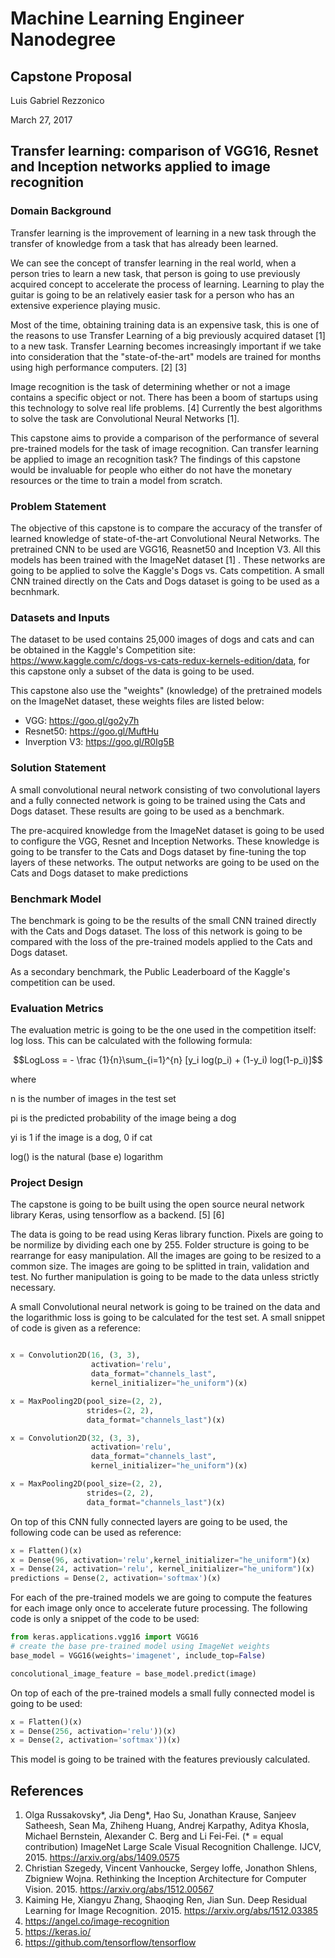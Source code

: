 # Machine Learning Engineer Nanodegree
## Capstone Proposal
Luis Gabriel Rezzonico 

March 27, 2017

## Transfer learning: comparison of VGG16, Resnet and Inception networks applied to image recognition


### Domain Background

Transfer learning is the improvement of learning in a new
task through the transfer of knowledge from a task that has already been learned.

We can see the concept of transfer learning in the real world, when a person tries to learn a new task, that person is going to use previously acquired concept to accelerate the process of learning. Learning to play the guitar is going to be an relatively easier task for a person who has an extensive experience playing music.

Most of the time, obtaining training data is an expensive task, this is one of the reasons to use Transfer Learning of a big previously acquired dataset [1] to a new task. Transfer Learning becomes increasingly important if we take into consideration that the "state-of-the-art" models are trained for months using high performance computers. [2] [3]

Image recognition is the task of determining whether or not a image contains a specific object or not. There has been a boom of startups using this technology to solve real life problems. [4] Currently the best algorithms to solve the task are Convolutional Neural Networks [1]. 

This capstone aims to provide a comparison of the performance of several pre-trained models for the task of image recognition. Can transfer learning be applied to image an recognition task? The findings of this capstone would be invaluable for people who either do not have the monetary resources or the time to train a model from scratch.

### Problem Statement

The objective of this capstone is to compare the accuracy of the transfer of learned knowledge of state-of-the-art Convolutional Neural Networks. The pretrained CNN to be used are VGG16, Reasnet50 and Inception V3. All this models has been trained with the ImageNet dataset [1] . These networks are going to be applied to solve the Kaggle's Dogs vs. Cats competition. A small CNN trained directly on the Cats and Dogs dataset is going to be used as a becnhmark.


### Datasets and Inputs

The dataset to be used contains 25,000 images of dogs and cats and can be obtained in the Kaggle's Competition site: https://www.kaggle.com/c/dogs-vs-cats-redux-kernels-edition/data, for this capstone only a subset of the data is going to be used.

This capstone also use the "weights" (knowledge) of the pretrained models on the ImageNet dataset, these weights files are listed below:

* VGG: https://goo.gl/go2y7h
* Resnet50: https://goo.gl/MuftHu
* Inverption V3: https://goo.gl/R0Ig5B


### Solution Statement

A small convolutional neural network consisting of two convolutional layers and a fully connected network is going to be trained using the Cats and Dogs dataset. These results are going to be used as a benchmark.

The pre-acquired knowledge from the ImageNet dataset is going to be used to configure the VGG, Resnet and Inception Networks. These knowledge is going to be transfer to the Cats and Dogs dataset by fine-tuning the top layers of these networks. The output networks are going to be used on the Cats and Dogs dataset to make predictions


### Benchmark Model

The benchmark is going to be the results of the small CNN trained directly with the Cats and Dogs dataset. The loss of this network is going to be compared with the loss of the pre-trained models applied to the Cats and Dogs dataset.

As a secondary benchmark, the Public Leaderboard of the Kaggle's competition can be used.


### Evaluation Metrics

The evaluation metric is going to be the one used in the competition itself: log loss. This can be calculated with the following formula:


$$LogLoss = - \frac {1}{n}\sum_{i=1}^{n} [y_i log(p_i) + (1-y_i) log(1-p_i)]$$

where

n is the number of images in the test set

pi is the predicted probability of the image being a dog

yi is 1 if the image is a dog, 0 if cat

log() is the natural (base e) logarithm


### Project Design

The capstone is going to be built using the open source neural network library Keras, using tensorflow as a backend. [5] [6]

The data is going to be read using Keras library function. Pixels are going to be normilize by dividing each one by 255. Folder structure is going to be rearrange for easy manipulation. All the images are going to be resized to a common size. The images are going to be splitted in train, validation and test. No further manipulation is going to be made to the data unless strictly necessary.

A small Convolutional neural network is going to be trained on the data and the logarithmic loss is going to be calculated for the test set. A small snippet of code is given as a reference:

```python

x = Convolution2D(16, (3, 3), 
                  activation='relu', 
                  data_format="channels_last", 
                  kernel_initializer="he_uniform")(x)

x = MaxPooling2D(pool_size=(2, 2), 
                 strides=(2, 2), 
                 data_format="channels_last")(x)

x = Convolution2D(32, (3, 3), 
                  activation='relu', 
                  data_format="channels_last", 
                  kernel_initializer="he_uniform")(x)

x = MaxPooling2D(pool_size=(2, 2), 
                 strides=(2, 2), 
                 data_format="channels_last")(x)
```

On top of this CNN fully connected layers are going to be used, the following code can be used as reference:

```python
x = Flatten()(x)
x = Dense(96, activation='relu',kernel_initializer="he_uniform")(x)
x = Dense(24, activation='relu', kernel_initializer="he_uniform")(x)
predictions = Dense(2, activation='softmax')(x)
```

For each of the pre-trained models we are going to compute the features for each image only once to accelerate future processing. The following code is only a snippet of the code to be used:

```python
from keras.applications.vgg16 import VGG16
# create the base pre-trained model using ImageNet weights
base_model = VGG16(weights='imagenet', include_top=False)

concolutional_image_feature = base_model.predict(image)
```

On top of each of the pre-trained models a small fully connected model is going to be used:

```python
x = Flatten()(x)
x = Dense(256, activation='relu'))(x)
x = Dense(2, activation='softmax'))(x)
```

This model is going to be trained with the features previously calculated.

## References

1. Olga Russakovsky*, Jia Deng*, Hao Su, Jonathan Krause, Sanjeev Satheesh, Sean Ma, Zhiheng Huang, Andrej Karpathy, Aditya Khosla, Michael Bernstein, Alexander C. Berg and Li Fei-Fei. (* = equal contribution) ImageNet Large Scale Visual Recognition Challenge. IJCV, 2015. https://arxiv.org/abs/1409.0575  
2. Christian Szegedy, Vincent Vanhoucke, Sergey Ioffe, Jonathon Shlens, Zbigniew Wojna. Rethinking the Inception Architecture for Computer Vision. 2015. https://arxiv.org/abs/1512.00567
3. Kaiming He, Xiangyu Zhang, Shaoqing Ren, Jian Sun. Deep Residual Learning for Image Recognition. 2015. https://arxiv.org/abs/1512.03385
4. https://angel.co/image-recognition
5. https://keras.io/
6. https://github.com/tensorflow/tensorflow